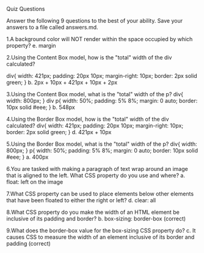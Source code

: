 Quiz Questions

Answer the following 9 questions to the best of your ability. Save your answers to a file called answers.md.

1.A background color will NOT render within the space occupied by which property?
e. margin

2.Using the Content Box model, how is the "total" width of the div calculated?

div{
    width: 421px;
    padding: 20px 10px;
    margin-right: 10px;
    border: 2px solid green;
}
b. 2px + 10px + 421px + 10px + 2px

3.Using the Content Box model, what is the "total" width of the p?
div{
    width: 800px;
}
div p{
    width: 50%;
    padding: 5% 8%;
    margin: 0 auto;
    border: 10px solid #eee;
}
b. 548px

4.Using the Border Box model, how is the "total" width of the div calculated?
div{
    width: 421px;
    padding: 20px 10px;
    margin-right: 10px;
    border: 2px solid green;
}
d. 421px + 10px

5.Using the Border Box model, what is the "total" width of the p?
div{
    width: 800px;
}
p{
    width: 50%;
    padding: 5% 8%;
    margin: 0 auto;
    border: 10px solid #eee;
}
a. 400px

6.You are tasked with making a paragraph of text wrap around an image that is aligned to the left. What CSS property do you use and where?
a. float: left on the image

7.What CSS property can be used to place elements below other elements that have been floated to either the right or left?
d. clear: all

8.What CSS property do you make the width of an HTML element be inclusive of its padding and border?
b. box-sizing: border-box (correct)

9.What does the border-box value for the box-sizing CSS property do?
c. It causes CSS to measure the width of an element inclusive of its border and padding (correct)

